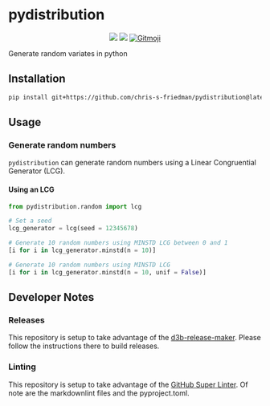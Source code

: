 # pydistribution

<!-- markdownlint-disable -->
<p align="center">
  <a href="https://github.com/chris-s-friedman/pydistribution/blob/main/LICENSE"><img src="https://img.shields.io/github/license/chris-s-friedman/pydistribution.svg?style=flat-square"></a>
  <a href="https://github.com/marketplace/actions/super-linter"><img src="https://github.com/chris-s-friedman/pydistribution/workflows/Lint%20Code%20Base/badge.svg"></a>
  <a href="https://gitmoji.dev"><img src="https://img.shields.io/badge/gitmoji-%20😜%20😍-FFDD67.svg?style=flat-square" alt="Gitmoji"/>
</a>
</p>
<!-- markdownlint-enable -->

Generate random variates in python

## Installation

```sh
pip install git+https://github.com/chris-s-friedman/pydistribution@latest-release
```

## Usage

### Generate random numbers

`pydistribution` can generate random numbers using a Linear Congruential
Generator (LCG).

#### Using an LCG

```py
from pydistribution.random import lcg

# Set a seed
lcg_generator = lcg(seed = 12345678)

# Generate 10 random numbers using MINSTD LCG between 0 and 1
[i for i in lcg_generator.minstd(n = 10)]

# Generate 10 random numbers using MINSTD LCG
[i for i in lcg_generator.minstd(n = 10, unif = False)]
```

## Developer Notes

### Releases

This repository is setup to take advantage of the
[d3b-release-maker](https://github.com/d3b-center/d3b-release-maker/).
Please follow the instructions there to build releases.

### Linting

This repository is setup to take advantage of the
[GitHub Super Linter](https://github.com/marketplace/actions/super-linter).
Of note are the markdownlint files and the pyproject.toml.
